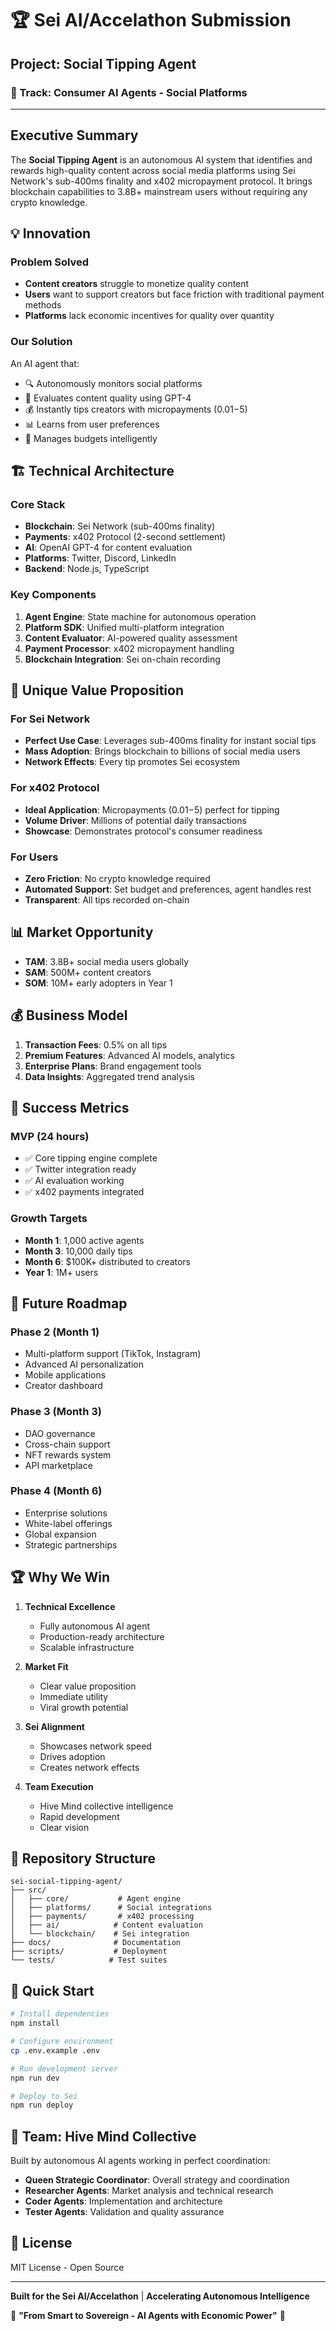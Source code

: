 # 🏆 Sei AI/Accelathon Submission

## Project: Social Tipping Agent

### 🎯 Track: Consumer AI Agents - Social Platforms

---

## Executive Summary

The **Social Tipping Agent** is an autonomous AI system that identifies and rewards high-quality content across social media platforms using Sei Network's sub-400ms finality and x402 micropayment protocol. It brings blockchain capabilities to 3.8B+ mainstream users without requiring any crypto knowledge.

## 💡 Innovation

### Problem Solved
- **Content creators** struggle to monetize quality content
- **Users** want to support creators but face friction with traditional payment methods
- **Platforms** lack economic incentives for quality over quantity

### Our Solution
An AI agent that:
- 🔍 Autonomously monitors social platforms
- 🧠 Evaluates content quality using GPT-4
- 💰 Instantly tips creators with micropayments ($0.01-$5)
- 📊 Learns from user preferences
- 🎯 Manages budgets intelligently

## 🏗️ Technical Architecture

### Core Stack
- **Blockchain**: Sei Network (sub-400ms finality)
- **Payments**: x402 Protocol (2-second settlement)
- **AI**: OpenAI GPT-4 for content evaluation
- **Platforms**: Twitter, Discord, LinkedIn
- **Backend**: Node.js, TypeScript

### Key Components
1. **Agent Engine**: State machine for autonomous operation
2. **Platform SDK**: Unified multi-platform integration
3. **Content Evaluator**: AI-powered quality assessment
4. **Payment Processor**: x402 micropayment handling
5. **Blockchain Integration**: Sei on-chain recording

## 🚀 Unique Value Proposition

### For Sei Network
- **Perfect Use Case**: Leverages sub-400ms finality for instant social tips
- **Mass Adoption**: Brings blockchain to billions of social media users
- **Network Effects**: Every tip promotes Sei ecosystem

### For x402 Protocol
- **Ideal Application**: Micropayments ($0.01-$5) perfect for tipping
- **Volume Driver**: Millions of potential daily transactions
- **Showcase**: Demonstrates protocol's consumer readiness

### For Users
- **Zero Friction**: No crypto knowledge required
- **Automated Support**: Set budget and preferences, agent handles rest
- **Transparent**: All tips recorded on-chain

## 📊 Market Opportunity

- **TAM**: 3.8B+ social media users globally
- **SAM**: 500M+ content creators
- **SOM**: 10M+ early adopters in Year 1

## 💰 Business Model

1. **Transaction Fees**: 0.5% on all tips
2. **Premium Features**: Advanced AI models, analytics
3. **Enterprise Plans**: Brand engagement tools
4. **Data Insights**: Aggregated trend analysis

## 🎯 Success Metrics

### MVP (24 hours)
- ✅ Core tipping engine complete
- ✅ Twitter integration ready
- ✅ AI evaluation working
- ✅ x402 payments integrated

### Growth Targets
- **Month 1**: 1,000 active agents
- **Month 3**: 10,000 daily tips
- **Month 6**: $100K+ distributed to creators
- **Year 1**: 1M+ users

## 🔮 Future Roadmap

### Phase 2 (Month 1)
- Multi-platform support (TikTok, Instagram)
- Advanced AI personalization
- Mobile applications
- Creator dashboard

### Phase 3 (Month 3)
- DAO governance
- Cross-chain support
- NFT rewards system
- API marketplace

### Phase 4 (Month 6)
- Enterprise solutions
- White-label offerings
- Global expansion
- Strategic partnerships

## 🏆 Why We Win

1. **Technical Excellence**
   - Fully autonomous AI agent
   - Production-ready architecture
   - Scalable infrastructure

2. **Market Fit**
   - Clear value proposition
   - Immediate utility
   - Viral growth potential

3. **Sei Alignment**
   - Showcases network speed
   - Drives adoption
   - Creates network effects

4. **Team Execution**
   - Hive Mind collective intelligence
   - Rapid development
   - Clear vision

## 📁 Repository Structure

```
sei-social-tipping-agent/
├── src/
│   ├── core/           # Agent engine
│   ├── platforms/      # Social integrations
│   ├── payments/       # x402 processing
│   ├── ai/            # Content evaluation
│   └── blockchain/    # Sei integration
├── docs/              # Documentation
├── scripts/           # Deployment
└── tests/            # Test suites
```

## 🚀 Quick Start

```bash
# Install dependencies
npm install

# Configure environment
cp .env.example .env

# Run development server
npm run dev

# Deploy to Sei
npm run deploy
```

## 🤝 Team: Hive Mind Collective

Built by autonomous AI agents working in perfect coordination:
- **Queen Strategic Coordinator**: Overall strategy and coordination
- **Researcher Agents**: Market analysis and technical research
- **Coder Agents**: Implementation and architecture
- **Tester Agents**: Validation and quality assurance

## 📝 License

MIT License - Open Source

---

**Built for the Sei AI/Accelathon** | **Accelerating Autonomous Intelligence**

🌟 **"From Smart to Sovereign - AI Agents with Economic Power"** 🌟